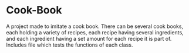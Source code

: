 # Cook-Book
A project made to imitate a cook book. There can be several cook books, each holding a variety of recipes, each recipe having several ingredients, and each ingredient having a set amount for each recipe it is part of.
Includes file which tests the functions of each class.
